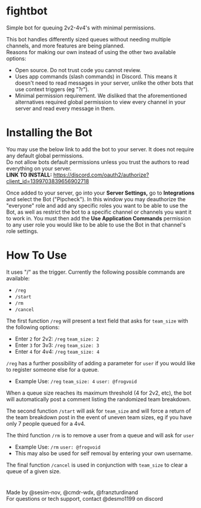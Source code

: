 # fightbot
Simple bot for queuing 2v2-4v4's with minimal permissions.  

This bot handles differently sized queues without needing multiple channels, and more features are being planned.  
Reasons for making our own instead of using the other two available options:
 - Open source. Do not trust code you cannot review.
 - Uses app commands (slash commands) in Discord. This means it doesn't need to read messages in your server, unlike the other bots that use context triggers (eg "?r").
 - Minimal permission requirement. We disliked that the aforementioned alternatives required global permission to view every channel in your server and read every message in them.

# Installing the Bot  
You may use the below link to add the bot to your server. It does not require any default global permissions.  
Do not allow bots default permissions unless you trust the authors to read everything on your server.  
**LINK TO INSTALL:** https://discord.com/oauth2/authorize?client_id=1399703839656902718  

Once added to your server, go into your **Server Settings,** go to **Integrations** and select the Bot ("Pipcheck"). In this window you may deauthorize the "everyone" role and add any specific roles you want to be able to use the Bot, as well as restrict the bot to a specific channel or channels you want it to work in.
You must then add the **Use Application Commands** permission to any user role you would like to be able to use the Bot in that channel's role settings.


# How To Use

It uses "/" as the trigger. Currently the following possible commands are available:
 - `/reg`
 - `/start`
 - `/rm`
 - `/cancel`

The first function `/reg` will present a text field that asks for `team_size` with the following options:  
 - Enter `2` for 2v2: `/reg` `team_size: 2`  
 - Enter `3` for 3v3: `/reg` `team_size: 3`  
 - Enter `4` for 4v4: `/reg` `team_size: 4`
   
`/reg` has a further possibility of adding a parameter for `user` if you would like to register someone else for a queue.
 - Example Use: `/reg` `team_size: 4` `user: @frogvoid`

When a queue size reaches its maximum threshold (4 for 2v2, etc), the bot will automatically post a comment listing the randomized team breakdown.  

The second function `/start` will ask for `team_size` and will force a return of the team breakdown post in the event of uneven team sizes, eg if you have only 7 people queued for a 4v4.

The third function `/rm` is to remove a user from a queue and will ask for `user`  
 - Example Use: `/rm` `user: @frogvoid`
 - This may also be used for self removal by entering your own username.

The final function `/cancel` is used in conjunction with `team_size` to clear a queue of a given size.

#  
Made by @sesim-nov, @cmdr-wdx, @franzturdinand  
For questions or tech support, contact @desmo1199 on discord
